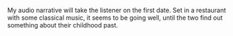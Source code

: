 My audio narrative will take the listener on the first date. Set in a restaurant with some classical music, it seems to be going well, until the two find out something about their childhood past. 
